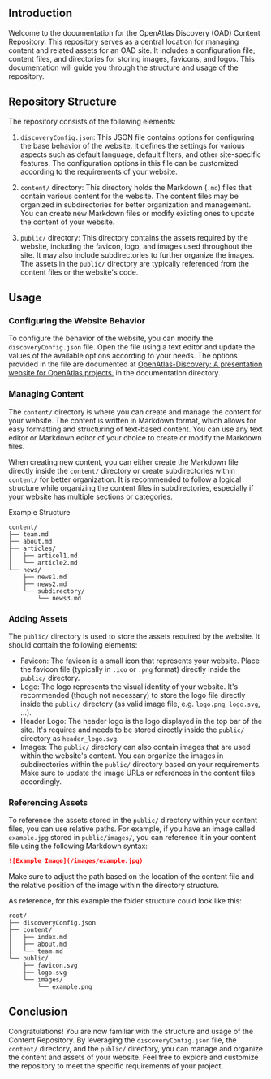 ## Introduction

Welcome to the documentation for the OpenAtlas Discovery (OAD) Content Repository. This repository serves as a central location for managing content and related assets for an OAD site. It includes a configuration file, content files, and directories for storing images, favicons, and logos. This documentation will guide you through the structure and usage of the repository.

## Repository Structure

The repository consists of the following elements:

1. `discoveryConfig.json`: This JSON file contains options for configuring the base behavior of the website. It defines the settings for various aspects such as default language, default filters, and other site-specific features. The configuration options in this file can be customized according to the requirements of your website.

2. `content/` directory: This directory holds the Markdown (`.md`) files that contain various content for the website. The content files may be organized in subdirectories for better organization and management. You can create new Markdown files or modify existing ones to update the content of your website.

3. `public/` directory: This directory contains the assets required by the website, including the favicon, logo, and images used throughout the site. It may also include subdirectories to further organize the images. The assets in the `public/` directory are typically referenced from the content files or the website's code.

## Usage

### Configuring the Website Behavior

To configure the behavior of the website, you can modify the `discoveryConfig.json` file. Open the file using a text editor and update the values of the available options according to your needs. The options provided in the file are documented at [OpenAtlas-Discovery: A presentation website for OpenAtlas projects.](https://github.com/craws/OpenAtlas-Discovery) in the documentation directory.

### Managing Content

The `content/` directory is where you can create and manage the content for your website. The content is written in Markdown format, which allows for easy formatting and structuring of text-based content. You can use any text editor or Markdown editor of your choice to create or modify the Markdown files.

When creating new content, you can either create the Markdown file directly inside the `content/` directory or create subdirectories within `content/` for better organization. It is recommended to follow a logical structure while organizing the content files in subdirectories, especially if your website has multiple sections or categories.

Example Structure
```
content/
├── team.md
├── about.md
├── articles/
│   ├── articel1.md
│   └── article2.md
└── news/
    ├── news1.md
    ├── news2.md
    └── subdirectory/
        └── news3.md
```

### Adding Assets

The `public/` directory is used to store the assets required by the website. It should contain the following elements:

- Favicon: The favicon is a small icon that represents your website. Place the favicon file (typically in `.ico` or `.png` format) directly inside the `public/` directory.
- Logo: The logo represents the visual identity of your website. It's recommended (though not necessary) to store the logo file directly inside the `public/` directory (as valid image file, e.g. `logo.png`, `logo.svg`, ...).
- Header Logo: The header logo is the logo displayed in the top bar of the site. It's requires and needs to be stored directly inside the `public/` directory as `header_logo.svg`.
- Images: The `public/` directory can also contain images that are used within the website's content. You can organize the images in subdirectories within the `public/` directory based on your requirements. Make sure to update the image URLs or references in the content files accordingly.

### Referencing Assets

To reference the assets stored in the `public/` directory within your content files, you can use relative paths. For example, if you have an image called `example.jpg` stored in `public/images/`, you can reference it in your content file using the following Markdown syntax:

```markdown
![Example Image](/images/example.jpg)
```

Make sure to adjust the path based on the location of the content file and the relative position of the image within the directory structure.

As reference, for this example the folder structure could look like this:

```
root/
├── discoveryConfig.json
├── content/
│   ├── index.md
│   ├── about.md
│   └── team.md
└── public/
    ├── favicon.svg
    ├── logo.svg
    └── images/
        └── example.png
```

## Conclusion

Congratulations! You are now familiar with the structure and usage of the Content Repository. By leveraging the `discoveryConfig.json` file, the `content/` directory, and the `public/` directory, you can manage and organize the content and assets of your website. Feel free to explore and customize the repository to meet the specific requirements of your project.
